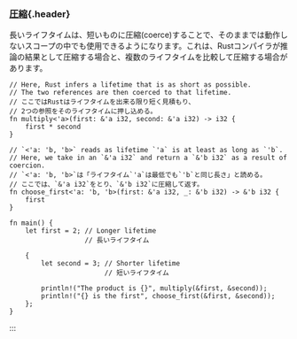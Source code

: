 ### [圧縮](#圧縮){.header}

長いライフタイムは、短いものに圧縮(coerce)することで、そのままでは動作しないスコープの中でも使用できるようになります。これは、Rustコンパイラが推論の結果として圧縮する場合と、複数のライフタイムを比較して圧縮する場合があります。

    // Here, Rust infers a lifetime that is as short as possible.
    // The two references are then coerced to that lifetime.
    // ここではRustはライフタイムを出来る限り短く見積もり、
    // 2つの参照をそのライフタイムに押し込める。
    fn multiply<'a>(first: &'a i32, second: &'a i32) -> i32 {
        first * second
    }

    // `<'a: 'b, 'b>` reads as lifetime `'a` is at least as long as `'b`.
    // Here, we take in an `&'a i32` and return a `&'b i32` as a result of coercion.
    // `<'a: 'b, 'b>`は「ライフタイム`'a`は最低でも`'b`と同じ長さ」と読める。
    // ここでは、`&'a i32`をとり、`&'b i32`に圧縮して返す。
    fn choose_first<'a: 'b, 'b>(first: &'a i32, _: &'b i32) -> &'b i32 {
        first
    }

    fn main() {
        let first = 2; // Longer lifetime
                       // 長いライフタイム
        
        {
            let second = 3; // Shorter lifetime
                            // 短いライフタイム
            
            println!("The product is {}", multiply(&first, &second));
            println!("{} is the first", choose_first(&first, &second));
        };
    }
:::

